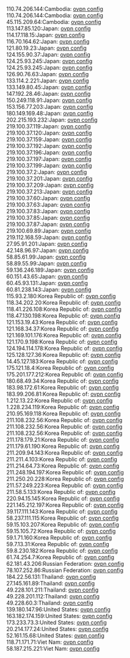 110.74.206.144:Cambodia: [ovpn config](vpn/110_74_206_144.ovpn)  
110.74.206.144:Cambodia: [ovpn config](vpn/110_74_206_144.ovpn)  
45.115.209.64:Cambodia: [ovpn config](vpn/45_115_209_64.ovpn)  
113.147.85.120:Japan: [ovpn config](vpn/113_147_85_120.ovpn)  
114.17.118.15:Japan: [ovpn config](vpn/114_17_118_15.ovpn)  
116.70.164.62:Japan: [ovpn config](vpn/116_70_164_62.ovpn)  
121.80.19.23:Japan: [ovpn config](vpn/121_80_19_23.ovpn)  
124.155.90.37:Japan: [ovpn config](vpn/124_155_90_37.ovpn)  
124.25.93.245:Japan: [ovpn config](vpn/124_25_93_245.ovpn)  
124.25.93.245:Japan: [ovpn config](vpn/124_25_93_245.ovpn)  
126.90.76.63:Japan: [ovpn config](vpn/126_90_76_63.ovpn)  
133.114.2.221:Japan: [ovpn config](vpn/133_114_2_221.ovpn)  
133.149.80.45:Japan: [ovpn config](vpn/133_149_80_45.ovpn)  
147.192.28.46:Japan: [ovpn config](vpn/147_192_28_46.ovpn)  
150.249.118.91:Japan: [ovpn config](vpn/150_249_118_91.ovpn)  
153.156.77.203:Japan: [ovpn config](vpn/153_156_77_203.ovpn)  
180.149.169.48:Japan: [ovpn config](vpn/180_149_169_48.ovpn)  
202.215.193.232:Japan: [ovpn config](vpn/202_215_193_232.ovpn)  
219.100.37.119:Japan: [ovpn config](vpn/219_100_37_119.ovpn)  
219.100.37.120:Japan: [ovpn config](vpn/219_100_37_120.ovpn)  
219.100.37.159:Japan: [ovpn config](vpn/219_100_37_159.ovpn)  
219.100.37.192:Japan: [ovpn config](vpn/219_100_37_192.ovpn)  
219.100.37.196:Japan: [ovpn config](vpn/219_100_37_196.ovpn)  
219.100.37.197:Japan: [ovpn config](vpn/219_100_37_197.ovpn)  
219.100.37.199:Japan: [ovpn config](vpn/219_100_37_199.ovpn)  
219.100.37.2:Japan: [ovpn config](vpn/219_100_37_2.ovpn)  
219.100.37.201:Japan: [ovpn config](vpn/219_100_37_201.ovpn)  
219.100.37.209:Japan: [ovpn config](vpn/219_100_37_209.ovpn)  
219.100.37.213:Japan: [ovpn config](vpn/219_100_37_213.ovpn)  
219.100.37.60:Japan: [ovpn config](vpn/219_100_37_60.ovpn)  
219.100.37.63:Japan: [ovpn config](vpn/219_100_37_63.ovpn)  
219.100.37.83:Japan: [ovpn config](vpn/219_100_37_83.ovpn)  
219.100.37.85:Japan: [ovpn config](vpn/219_100_37_85.ovpn)  
219.100.37.87:Japan: [ovpn config](vpn/219_100_37_87.ovpn)  
219.100.69.89:Japan: [ovpn config](vpn/219_100_69_89.ovpn)  
219.112.168.59:Japan: [ovpn config](vpn/219_112_168_59.ovpn)  
27.95.91.201:Japan: [ovpn config](vpn/27_95_91_201.ovpn)  
42.148.96.97:Japan: [ovpn config](vpn/42_148_96_97.ovpn)  
58.85.61.99:Japan: [ovpn config](vpn/58_85_61_99.ovpn)  
58.89.55.99:Japan: [ovpn config](vpn/58_89_55_99.ovpn)  
59.136.246.189:Japan: [ovpn config](vpn/59_136_246_189.ovpn)  
60.151.43.65:Japan: [ovpn config](vpn/60_151_43_65.ovpn)  
60.45.93.131:Japan: [ovpn config](vpn/60_45_93_131.ovpn)  
60.81.238.143:Japan: [ovpn config](vpn/60_81_238_143.ovpn)  
115.93.2.180:Korea Republic of: [ovpn config](vpn/115_93_2_180.ovpn)  
118.34.202.20:Korea Republic of: [ovpn config](vpn/118_34_202_20.ovpn)  
118.41.226.108:Korea Republic of: [ovpn config](vpn/118_41_226_108.ovpn)  
118.47.130.198:Korea Republic of: [ovpn config](vpn/118_47_130_198.ovpn)  
121.153.19.43:Korea Republic of: [ovpn config](vpn/121_153_19_43.ovpn)  
121.168.34.37:Korea Republic of: [ovpn config](vpn/121_168_34_37.ovpn)  
121.169.101.176:Korea Republic of: [ovpn config](vpn/121_169_101_176.ovpn)  
121.170.9.198:Korea Republic of: [ovpn config](vpn/121_170_9_198.ovpn)  
124.194.114.178:Korea Republic of: [ovpn config](vpn/124_194_114_178.ovpn)  
125.128.127.36:Korea Republic of: [ovpn config](vpn/125_128_127_36.ovpn)  
14.45.127.183:Korea Republic of: [ovpn config](vpn/14_45_127_183.ovpn)  
175.121.18.4:Korea Republic of: [ovpn config](vpn/175_121_18_4.ovpn)  
175.201.177.212:Korea Republic of: [ovpn config](vpn/175_201_177_212.ovpn)  
180.68.49.34:Korea Republic of: [ovpn config](vpn/180_68_49_34.ovpn)  
183.98.172.61:Korea Republic of: [ovpn config](vpn/183_98_172_61.ovpn)  
183.99.206.81:Korea Republic of: [ovpn config](vpn/183_99_206_81.ovpn)  
1.212.13.22:Korea Republic of: [ovpn config](vpn/1_212_13_22.ovpn)  
1.228.234.119:Korea Republic of: [ovpn config](vpn/1_228_234_119.ovpn)  
210.95.169.118:Korea Republic of: [ovpn config](vpn/210_95_169_118.ovpn)  
211.108.232.56:Korea Republic of: [ovpn config](vpn/211_108_232_56.ovpn)  
211.108.232.56:Korea Republic of: [ovpn config](vpn/211_108_232_56.ovpn)  
211.108.232.56:Korea Republic of: [ovpn config](vpn/211_108_232_56.ovpn)  
211.178.179.21:Korea Republic of: [ovpn config](vpn/211_178_179_21.ovpn)  
211.179.61.190:Korea Republic of: [ovpn config](vpn/211_179_61_190.ovpn)  
211.209.94.143:Korea Republic of: [ovpn config](vpn/211_209_94_143.ovpn)  
211.211.4.103:Korea Republic of: [ovpn config](vpn/211_211_4_103.ovpn)  
211.214.64.73:Korea Republic of: [ovpn config](vpn/211_214_64_73.ovpn)  
211.248.194.197:Korea Republic of: [ovpn config](vpn/211_248_194_197.ovpn)  
211.250.20.228:Korea Republic of: [ovpn config](vpn/211_250_20_228.ovpn)  
211.57.249.223:Korea Republic of: [ovpn config](vpn/211_57_249_223.ovpn)  
211.58.5.133:Korea Republic of: [ovpn config](vpn/211_58_5_133.ovpn)  
220.94.15.145:Korea Republic of: [ovpn config](vpn/220_94_15_145.ovpn)  
221.145.212.197:Korea Republic of: [ovpn config](vpn/221_145_212_197.ovpn)  
39.117.111.143:Korea Republic of: [ovpn config](vpn/39_117_111_143.ovpn)  
58.237.111.115:Korea Republic of: [ovpn config](vpn/58_237_111_115.ovpn)  
59.15.103.207:Korea Republic of: [ovpn config](vpn/59_15_103_207.ovpn)  
59.15.105.72:Korea Republic of: [ovpn config](vpn/59_15_105_72.ovpn)  
59.1.71.160:Korea Republic of: [ovpn config](vpn/59_1_71_160.ovpn)  
59.7.13.31:Korea Republic of: [ovpn config](vpn/59_7_13_31.ovpn)  
59.8.230.182:Korea Republic of: [ovpn config](vpn/59_8_230_182.ovpn)  
61.74.254.7:Korea Republic of: [ovpn config](vpn/61_74_254_7.ovpn)  
62.181.43.206:Russian Federation: [ovpn config](vpn/62_181_43_206.ovpn)  
78.107.252.86:Russian Federation: [ovpn config](vpn/78_107_252_86.ovpn)  
184.22.56.131:Thailand: [ovpn config](vpn/184_22_56_131.ovpn)  
27.145.161.89:Thailand: [ovpn config](vpn/27_145_161_89.ovpn)  
49.228.101.211:Thailand: [ovpn config](vpn/49_228_101_211.ovpn)  
49.228.201.112:Thailand: [ovpn config](vpn/49_228_201_112.ovpn)  
49.228.60.3:Thailand: [ovpn config](vpn/49_228_60_3.ovpn)  
139.180.147.96:United States: [ovpn config](vpn/139_180_147_96.ovpn)  
163.182.174.159:United States: [ovpn config](vpn/163_182_174_159.ovpn)  
173.233.73.3:United States: [ovpn config](vpn/173_233_73_3.ovpn)  
20.214.177.24:United States: [ovpn config](vpn/20_214_177_24.ovpn)  
52.161.15.68:United States: [ovpn config](vpn/52_161_15_68.ovpn)  
118.71.171.71:Viet Nam: [ovpn config](vpn/118_71_171_71.ovpn)  
58.187.215.221:Viet Nam: [ovpn config](vpn/58_187_215_221.ovpn)  
